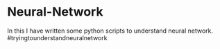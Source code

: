 # Neural-Network

In this I have written some python scripts to understand neural network. #tryingtounderstandneuralnetwork
